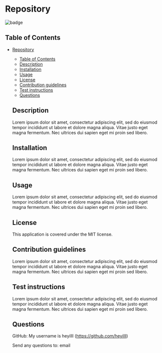 # Repository

  ![badge](https://img.shields.io/badge/license-MIT-blue)

  ## Table of Contents
- [Repository](#repository)
  - [Table of Contents](#table-of-contents)
  - [ Description](#-description)
  - [ Installation](#-installation)
  - [ Usage](#-usage)
  - [ License](#-license)
  - [ Contribution guidelines](#-contribution-guidelines)
  - [ Test instructions](#-test-instructions)
  - [ Questions](#-questions)

  ## <a id="description"></a> Description
  Lorem ipsum dolor sit amet, consectetur adipiscing elit, sed do eiusmod tempor incididunt ut labore et dolore magna aliqua. Vitae justo eget magna fermentum. Nec ultrices dui sapien eget mi proin sed libero.
    
  ## <a id="installation"></a> Installation
  Lorem ipsum dolor sit amet, consectetur adipiscing elit, sed do eiusmod tempor incididunt ut labore et dolore magna aliqua. Vitae justo eget magna fermentum. Nec ultrices dui sapien eget mi proin sed libero.

  ## <a id="usage"></a> Usage
  Lorem ipsum dolor sit amet, consectetur adipiscing elit, sed do eiusmod tempor incididunt ut labore et dolore magna aliqua. Vitae justo eget magna fermentum. Nec ultrices dui sapien eget mi proin sed libero.

  ## <a id="license"></a> License
  This application is covered under the MIT license.

  ## <a id="contribution-guidelines"></a> Contribution guidelines
  Lorem ipsum dolor sit amet, consectetur adipiscing elit, sed do eiusmod tempor incididunt ut labore et dolore magna aliqua. Vitae justo eget magna fermentum. Nec ultrices dui sapien eget mi proin sed libero.

  ## <a id="test-instructions"></a> Test instructions
  Lorem ipsum dolor sit amet, consectetur adipiscing elit, sed do eiusmod tempor incididunt ut labore et dolore magna aliqua. Vitae justo eget magna fermentum. Nec ultrices dui sapien eget mi proin sed libero.

  ## <a id="questions"></a> Questions
  GitHub: My username is heyilll (https://github.com/heyilll)

  Send any questions to: email 
  